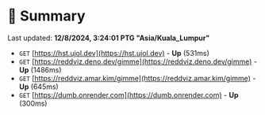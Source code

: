 # 📖 Summary
Last updated: **12/8/2024, 3:24:01 PTG "Asia/Kuala_Lumpur"**

- `GET` [https://hst.ujol.dev](https://hst.ujol.dev) - **Up** (531ms)
- `GET` [https://reddviz.deno.dev/gimme](https://reddviz.deno.dev/gimme) - **Up** (1486ms)
- `GET` [https://reddviz.amar.kim/gimme](https://reddviz.amar.kim/gimme) - **Up** (645ms)
- `GET` [https://dumb.onrender.com](https://dumb.onrender.com) - **Up** (300ms)
